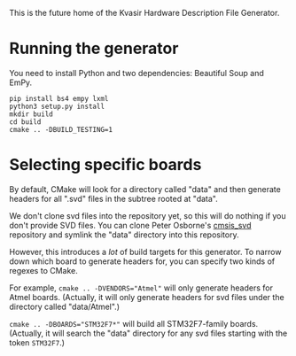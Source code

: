 This is the future home of the Kvasir Hardware Description File Generator.

# Running the generator
You need to install Python and two dependencies: Beautiful Soup and EmPy.

```
pip install bs4 empy lxml
python3 setup.py install
mkdir build
cd build
cmake .. -DBUILD_TESTING=1
```

# Selecting specific boards

By default, CMake will look for a directory called "data" and then generate headers for all ".svd" files in the subtree rooted at "data".

We don't clone svd files into the repository yet, so this will do nothing if you don't provide SVD files. You can clone Peter Osborne's [cmsis_svd](github.com/posborne/cmsis-svd) repository and symlink the "data" directory into this repository.

However, this introduces a *lot* of build targets for this generator. To narrow down which board to generate headers for, you can specify two kinds of regexes to CMake.

For example, `cmake .. -DVENDORS="Atmel"` will only generate headers for Atmel boards. (Actually, it will only generate headers for svd files under the directory called "data/Atmel".)

`cmake .. -DBOARDS="STM32F7*"` will build all STM32F7-family boards. (Actually, it will search the "data" directory for any svd files starting with the token `STM32F7`.)
